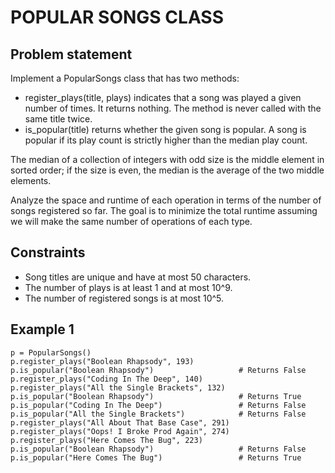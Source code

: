 # POPULAR SONGS CLASS

## Problem statement

Implement a PopularSongs class that has two methods:

- register_plays(title, plays) indicates that a song was played a given number of times. It returns nothing. The method
  is
  never called with the same title twice.
- is_popular(title) returns whether the given song is popular. A song is popular if its play count is strictly higher
  than
  the median play count.

The median of a collection of integers with odd size is the middle element in sorted order; if the size is even, the
median is the average of the two middle elements.

Analyze the space and runtime of each operation in terms of the number of songs registered so far. The goal is to
minimize the total runtime assuming we will make the same number of operations of each type.

## Constraints

- Song titles are unique and have at most 50 characters.
- The number of plays is at least 1 and at most 10^9.
- The number of registered songs is at most 10^5.

## Example 1

```
p = PopularSongs()
p.register_plays("Boolean Rhapsody", 193)
p.is_popular("Boolean Rhapsody")                   # Returns False
p.register_plays("Coding In The Deep", 140)
p.register_plays("All the Single Brackets", 132)
p.is_popular("Boolean Rhapsody")                   # Returns True
p.is_popular("Coding In The Deep")                 # Returns False
p.is_popular("All the Single Brackets")            # Returns False
p.register_plays("All About That Base Case", 291)
p.register_plays("Oops! I Broke Prod Again", 274)
p.register_plays("Here Comes The Bug", 223)
p.is_popular("Boolean Rhapsody")                   # Returns False
p.is_popular("Here Comes The Bug")                 # Returns True
```